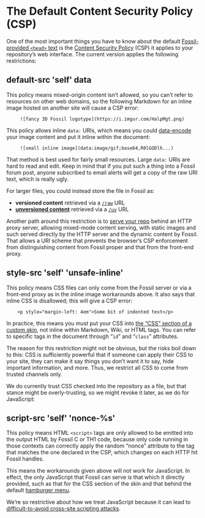 # The Default Content Security Policy (CSP)

One of the most important things you have to know about the default
[Fossil-provided `<head>` text](./customskin.md#headfoot) is the
[Content Security Policy][csp] (CSP) it applies to your repository’s web
interface. The current version applies the following restrictions:


## default-src 'self' data

This policy means mixed-origin content isn’t allowed, so you can’t refer to
resources on other web domains, so the following Markdown for an inline
image hosted on another site will cause a CSP error:

         ![fancy 3D Fossil logotype](https://i.imgur.com/HalpMgt.png)

This policy allows inline `data:` URIs, which means you could
[data-encode][de] your image content and put it inline within the
document:

         ![small inline image](data:image/gif;base64,R0lGODlh...)

That method is best used for fairly small resources. Large `data:` URIs
are hard to read and edit. Keep in mind that if you put such a thing
into a Fossil forum post, anyone subscribed to email alerts will get a
copy of the raw URI text, which is really ugly.

For larger files, you could instead store the file in Fossil as:

*   **versioned content** retrieved via a [`/raw`](/help?cmd=/raw) URL
*   **[unversioned content](./unvers.wiki)** retrieved
    via a [`/uv`](/help?cmd=/uv) URL

Another path around this restriction is to [serve your
repo](./server/) behind an HTTP proxy server, allowing mixed-mode
content serving, with static images and such served directly by the HTTP
server and the dynamic content by Fossil. That allows a URI scheme that
prevents the browser’s CSP enforcement from distinguishing content from
Fossil proper and that from the front-end proxy.


## style-src 'self' 'unsafe-inline'

This policy means CSS files can only come from the Fossil server or via
a front-end proxy as in the inline image workarounds above. It also says
that inline CSS is disallowed; this will give a CSP error:

        <p style="margin-left: 4em">Some bit of indented text</p>

In practice, this means you must put your CSS into [the “CSS” section of
a custom skin](./customskin.md), not inline within Markdown, Wiki, or
HTML tags. You can refer to specific tags in the document through “`id`”
and “`class`” attributes.

The reason for this restriction might not be obvious, but the risks boil
down to this: CSS is sufficiently powerful that if someone can apply
their CSS to your site, they can make it say things you don’t want it to
say, hide important information, and more. Thus, we restrict all CSS to
come from trusted channels only.

We do currently trust CSS checked into the repository as a file, but
that stance might be overly-trusting, so we might revoke it later, as we
do for JavaScript:


## script-src 'self' 'nonce-%s'

This policy means HTML `<script>` tags are only allowed to be emitted
into the output HTML by Fossil C or TH1 code, because only code running
in those contexts can correctly apply the random “nonce” attribute to
the tag that matches the one declared in the CSP, which changes on each
HTTP hit Fossil handles.

This means the workarounds given above will not work for JavaScript. In
effect, the only JavaScript that Fossil can serve is that which it
directly provided, such as that for the CSS section of the skin and that
behind the default [hamburger menu](./customskin.md#menu).

We’re so restrictive about how we treat JavaScript because it can lead
to [difficult-to-avoid cross-site scripting attacks][xssci].

[csp]:   https://developer.mozilla.org/en-US/docs/Web/HTTP/CSP
[de]:    https://dopiaza.org/tools/datauri/index.php
[xssci]: https://fossil-scm.org/forum/forumpost/e7c386b21f



